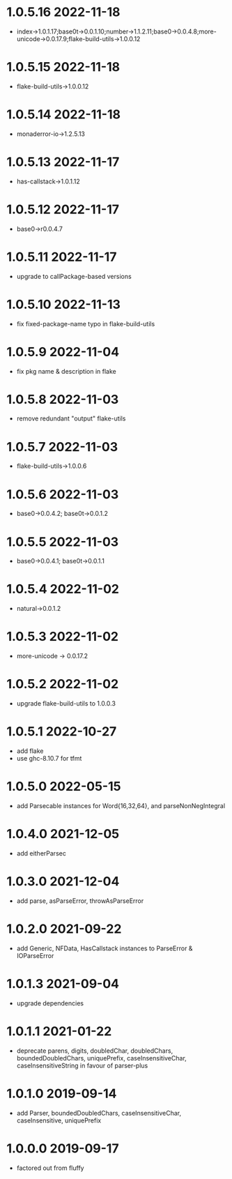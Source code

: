 1.0.5.16 2022-11-18
===================
- index->1.0.1.17;base0t->0.0.1.10;number->1.1.2.11;base0->0.0.4.8;more-unicode->0.0.17.9;flake-build-utils->1.0.0.12

1.0.5.15 2022-11-18
===================
- flake-build-utils->1.0.0.12

1.0.5.14 2022-11-18
===================
- monaderror-io->1.2.5.13

1.0.5.13 2022-11-17
===================
- has-callstack->1.0.1.12

1.0.5.12 2022-11-17
===================
- base0->r0.0.4.7

1.0.5.11 2022-11-17
===================
- upgrade to callPackage-based versions

1.0.5.10 2022-11-13
===================
- fix fixed-package-name typo in flake-build-utils

1.0.5.9 2022-11-04
==================
- fix pkg name & description in flake

1.0.5.8 2022-11-03
==================
- remove redundant "output" flake-utils

1.0.5.7 2022-11-03
==================
- flake-build-utils->1.0.0.6

1.0.5.6 2022-11-03
==================
- base0->0.0.4.2; base0t->0.0.1.2

1.0.5.5 2022-11-03
==================
- base0->0.0.4.1; base0t->0.0.1.1

1.0.5.4 2022-11-02
==================
- natural->0.0.1.2

1.0.5.3 2022-11-02
==================
- more-unicode -> 0.0.17.2

1.0.5.2 2022-11-02
==================
- upgrade flake-build-utils to 1.0.0.3

1.0.5.1 2022-10-27
==================
- add flake
- use ghc-8.10.7 for tfmt

1.0.5.0 2022-05-15
==================
- add Parsecable instances for Word{16,32,64}, and parseNonNegIntegral

1.0.4.0 2021-12-05
==================
- add eitherParsec

1.0.3.0 2021-12-04
==================
- add parse, asParseError, throwAsParseError

1.0.2.0 2021-09-22
==================
- add Generic, NFData, HasCallstack instances to ParseError & IOParseError

1.0.1.3 2021-09-04
==================
- upgrade dependencies

1.0.1.1 2021-01-22
==================
- deprecate parens, digits, doubledChar, doubledChars, boundedDoubledChars,
  uniquePrefix, caseInsensitiveChar, caseInsensitiveString in favour of
  parser-plus

1.0.1.0 2019-09-14
==================
- add Parser, boundedDoubledChars, caseInsensitiveChar, caseInsensitive,
  uniquePrefix

1.0.0.0 2019-09-17
==================
- factored out from fluffy
